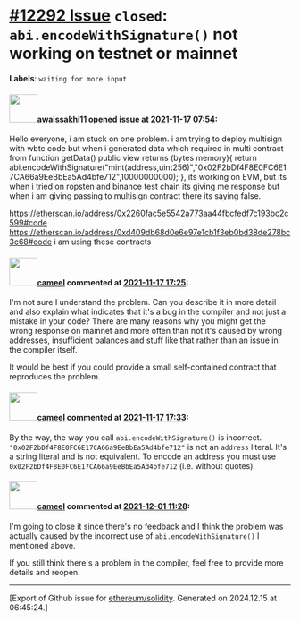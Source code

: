 # [\#12292 Issue](https://github.com/ethereum/solidity/issues/12292) `closed`: `abi.encodeWithSignature()` not working on testnet or mainnet
**Labels**: `waiting for more input`


#### <img src="https://avatars.githubusercontent.com/u/38858086?v=4" width="50">[awaissakhi11](https://github.com/awaissakhi11) opened issue at [2021-11-17 07:54](https://github.com/ethereum/solidity/issues/12292):

Hello everyone, i am stuck on one problem. i am trying to deploy multisign with wbtc code but when i generated data which required in multi contract from   function getData() public view returns (bytes memory){
        return abi.encodeWithSignature("mint(address,uint256)","0x02F2bDf4F8E0FC6E17CA66a9EeBbEa5Ad4bfe712",10000000000);
    },   its working on EVM, but its when i tried on ropsten and binance test chain its giving me response but when i am giving passing to multisign contract there its saying false.

https://etherscan.io/address/0x2260fac5e5542a773aa44fbcfedf7c193bc2c599#code
https://etherscan.io/address/0xd409db68d0e6e97e1cb1f3eb0bd38de278bc3c68#code
 i am using these contracts

#### <img src="https://avatars.githubusercontent.com/u/137030?v=4" width="50">[cameel](https://github.com/cameel) commented at [2021-11-17 17:25](https://github.com/ethereum/solidity/issues/12292#issuecomment-971795904):

I'm not sure I understand the problem. Can you describe it in more detail and also explain what indicates that it's a bug in the compiler and not just a mistake in your code? There are many reasons why you might get the wrong response on mainnet and more often than not it's caused by wrong addresses, insufficient balances and stuff like that rather than an issue in the compiler itself.

It would be best if you could provide a small self-contained contract that reproduces the problem.

#### <img src="https://avatars.githubusercontent.com/u/137030?v=4" width="50">[cameel](https://github.com/cameel) commented at [2021-11-17 17:33](https://github.com/ethereum/solidity/issues/12292#issuecomment-971802232):

By the way, the way you call `abi.encodeWithSignature()` is incorrect. `"0x02F2bDf4F8E0FC6E17CA66a9EeBbEa5Ad4bfe712"` is not an `address` literal. It's a string literal and is not equivalent. To encode an address you must use `0x02F2bDf4F8E0FC6E17CA66a9EeBbEa5Ad4bfe712` (i.e. without quotes).

#### <img src="https://avatars.githubusercontent.com/u/137030?v=4" width="50">[cameel](https://github.com/cameel) commented at [2021-12-01 11:28](https://github.com/ethereum/solidity/issues/12292#issuecomment-983548151):

I'm going to close it since there's no feedback and I think the problem was actually caused by the incorrect use of `abi.encodeWithSignature()` I mentioned above.

If you still think there's a problem in the compiler, feel free to provide more details and reopen.


-------------------------------------------------------------------------------



[Export of Github issue for [ethereum/solidity](https://github.com/ethereum/solidity). Generated on 2024.12.15 at 06:45:24.]
